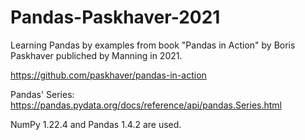 # Pandas-Paskhaver-2021

Learning Pandas by examples from book "Pandas in Action" by Boris Paskhaver publiched by Manning in 2021. 

https://github.com/paskhaver/pandas-in-action

Pandas' Series: 
https://pandas.pydata.org/docs/reference/api/pandas.Series.html

NumPy 1.22.4 and Pandas 1.4.2 are used.
